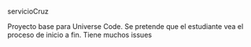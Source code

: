 servicioCruz

Proyecto base para Universe Code.
Se pretende que el estudiante vea el proceso de inicio a fin.
Tiene muchos issues
